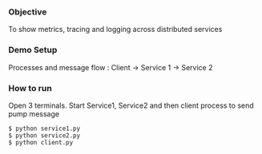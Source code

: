 ### Objective

To show metrics, tracing and logging across distributed services

### Demo Setup

Processes and message flow : Client -> Service 1 -> Service 2

### How to run

Open 3 terminals. Start Service1, Service2 and then client process to send pump message
```
$ python service1.py
$ python service2.py
$ python client.py
```
